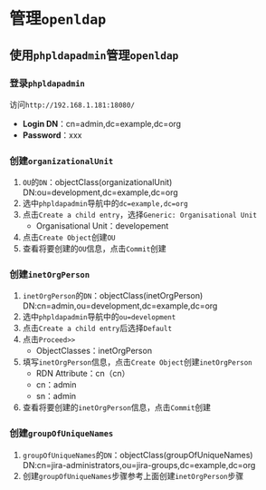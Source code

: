 # 管理`openldap`

## 使用`phpldapadmin`管理`openldap`

### 登录`phpldapadmin`

访问`http://192.168.1.181:18080/`

- **Login DN**：cn=admin,dc=example,dc=org
- **Password**：xxx

### 创建`organizationalUnit`

1. `OU`的`DN`：objectClass(organizationalUnit) DN:ou=development,dc=example,dc=org
2. 选中`phpldapadmin`导航中的`dc=example,dc=org`
3. 点击`Create a child entry`，选择`Generic: Organisational Unit`
   - Organisational Unit：developement
4. 点击`Create Object`创建`OU`
5. 查看将要创建的`OU`信息，点击`Commit`创建

### 创建`inetOrgPerson`

1. `inetOrgPerson`的`DN`：objectClass(inetOrgPerson) DN:cn=admin,ou=development,dc=example,dc=org
2. 选中`phpldapadmin`导航中的`ou=development`
3. 点击`Create a child entry`后选择`Default`
4. 点击`Proceed>>`
   - ObjectClasses：inetOrgPerson
5. 填写`inetOrgPerson`信息，点击`Create Object`创建`inetOrgPerson`
   - RDN Attribute：cn（cn）
   - cn：admin
   - sn：admin
6. 查看将要创建的`inetOrgPerson`信息，点击`Commit`创建

### 创建`groupOfUniqueNames`

1. `groupOfUniqueNames`的`DN`：objectClass(groupOfUniqueNames) DN:cn=jira-administrators,ou=jira-groups,dc=example,dc=org
2. 创建`groupOfUniqueNames`步骤参考上面创建`inetOrgPerson`步骤

